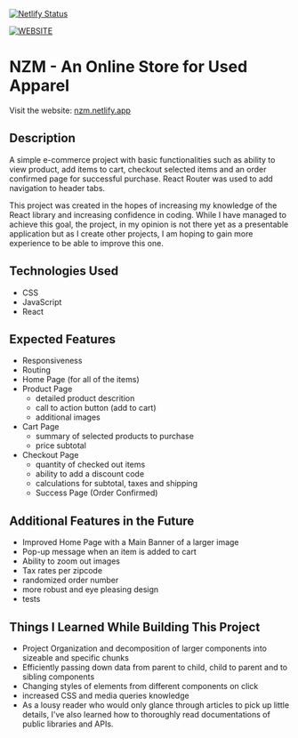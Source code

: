 [![Netlify Status](https://api.netlify.com/api/v1/badges/381d064e-f573-4b8e-8422-7fd242bd4bb8/deploy-status)](https://app.netlify.com/sites/nzm/deploys)


[![WEBSITE](https://img.shields.io/badge/WEBSITE-LINK-blue)](https://nzm.netlify.app/)

# NZM - An Online Store for Used Apparel

Visit the website: <a href="nzm.netlify.app">nzm.netlify.app</a>

## Description
A simple e-commerce project with basic functionalities such as ability to view product, add items to cart, checkout selected items and an order confirmed page for successful purchase. React Router was used to add navigation to header tabs.
	
	
This project was created in the hopes of increasing my knowledge of the React library and increasing confidence in coding. While I have managed to achieve this goal, the project, in my opinion is not there yet as a presentable application but as I create other projects, I am hoping to gain more experience to be able to improve this one.

## Technologies Used
- CSS
- JavaScript
- React
## Expected Features
- Responsiveness
- Routing
- Home Page (for all of the items)
- Product Page
	- detailed product descrition
	- call to action button (add to cart)
	- additional images
- Cart Page
	- summary of selected products to purchase
	- price subtotal
- Checkout Page
	- quantity of checked out items
	- ability to add a discount code
	- calculations for subtotal, taxes and shipping
	- Success Page (Order Confirmed)

## Additional Features in the Future
- Improved Home Page with a Main Banner of a larger image
- Pop-up message when an item is added to cart
- Ability to zoom out images
- Tax rates per zipcode
- randomized order number
- more robust and eye pleasing design
- tests

## Things I Learned While Building This Project
- Project Organization and decomposition of larger components into sizeable and specific chunks
- Efficiently passing down data from parent to child, child to parent and to sibling components
- Changing styles of elements from different components on click
- increased CSS and media queries knowledge
- As a lousy reader who would only glance through articles to pick up little details, I've also learned how to thoroughly read documentations of public libraries and APIs.

